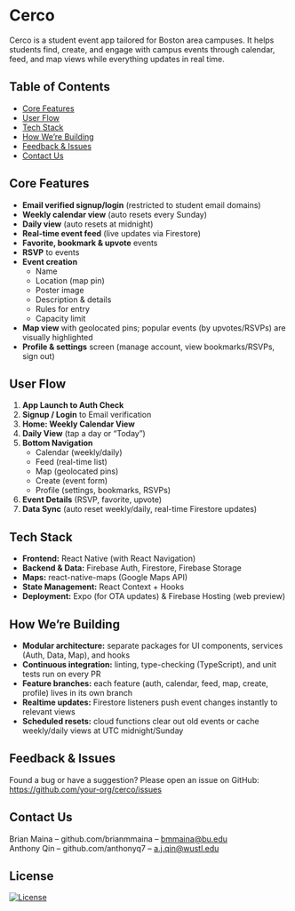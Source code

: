 # Cerco
Cerco is a student event app tailored for Boston area campuses. It helps students find, create, and engage with campus events through calendar, feed, and map views while everything updates in real time.

## Table of Contents
- [Core Features](#core-features)
- [User Flow](#user-flow)
- [Tech Stack](#tech-stack)
- [How We’re Building](#how-were-building)
- [Feedback & Issues](#feedback--issues)
- [Contact Us](#contact-us)

## Core Features
- **Email verified signup/login** (restricted to student email domains)  
- **Weekly calendar view** (auto resets every Sunday)  
- **Daily view** (auto resets at midnight)  
- **Real-time event feed** (live updates via Firestore)  
- **Favorite, bookmark & upvote** events  
- **RSVP** to events  
- **Event creation**  
  - Name  
  - Location (map pin)  
  - Poster image  
  - Description & details  
  - Rules for entry  
  - Capacity limit  
- **Map view** with geolocated pins; popular events (by upvotes/RSVPs) are visually highlighted  
- **Profile & settings** screen (manage account, view bookmarks/RSVPs, sign out)  

## User Flow
1. **App Launch to Auth Check**  
2. **Signup / Login** to Email verification  
3. **Home: Weekly Calendar View**  
4. **Daily View** (tap a day or “Today”)  
5. **Bottom Navigation**  
   - Calendar (weekly/daily)  
   - Feed (real-time list)  
   - Map (geolocated pins)  
   - Create (event form)  
   - Profile (settings, bookmarks, RSVPs)  
6. **Event Details** (RSVP, favorite, upvote)  
7. **Data Sync** (auto reset weekly/daily, real-time Firestore updates)  

## Tech Stack
- **Frontend:** React Native (with React Navigation)  
- **Backend & Data:** Firebase Auth, Firestore, Firebase Storage  
- **Maps:** react-native-maps (Google Maps API)  
- **State Management:** React Context + Hooks   
- **Deployment:** Expo (for OTA updates) & Firebase Hosting (web preview)  

## How We’re Building
- **Modular architecture:** separate packages for UI components, services (Auth, Data, Map), and hooks  
- **Continuous integration:** linting, type-checking (TypeScript), and unit tests run on every PR  
- **Feature branches:** each feature (auth, calendar, feed, map, create, profile) lives in its own branch  
- **Realtime updates:** Firestore listeners push event changes instantly to relevant views  
- **Scheduled resets:** cloud functions clear out old events or cache weekly/daily views at UTC midnight/Sunday  

## Feedback & Issues
Found a bug or have a suggestion? Please open an issue on GitHub:  
https://github.com/your-org/cerco/issues

## Contact Us
Brian Maina – github.com/brianmmaina – bmmaina@bu.edu  
Anthony Qin – github.com/anthonyq7 – a.j.qin@wustl.edu  

## License
[![License](https://img.shields.io/badge/License-Apache_2.0-blue.svg)](LICENSE)

